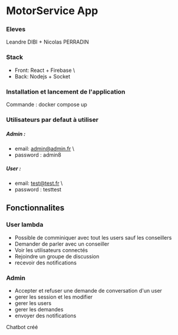 # MotorService App

### Eleves
Leandre DIBI + Nicolas PERRADIN 
### Stack 

* Front: React + Firebase \
* Back: Nodejs + Socket 

### Installation et lancement de l'application
Commande : docker compose up 

### Utilisateurs par defaut à utiliser
##### Admin :
* email: admin@admin.fr \
* password : admin8

##### User  :
* email: test@test.fr \
* password : testtest

## Fonctionnalites
### User lambda
* Possible de comminiquer avec tout les users sauf les conseillers 
* Demander de parler avec un conseiller 
* Voir les utilisateurs connectés
* Rejoindre un groupe de discussion 
* recevoir des notifications

### Admin
* Accepter et refuser une demande de conversation d'un user 
* gerer les session et les modifier 
* gerer les users 
* gerer les demandes 
* envoyer des notifications 

Chatbot créé

